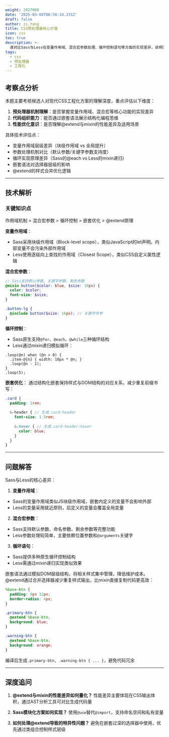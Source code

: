 ```yaml
---
weight: 2027000
date: '2025-03-04T06:58:34.331Z'
draft: false
author: zi.Yang
title: CSS预处理器核心价值
icon: css
toc: true
description: >-
  请对比Sass与Less在变量作用域、混合宏参数处理、循环控制语句等方面的实现差异，说明CSS预处理器如何通过嵌套语法提升代码可维护性，并演示使用@extend实现样式复用的性能优化方案。
tags:
  - css
  - 预处理器
  - 工程化
---
```


## 考察点分析

本题主要考核候选人对现代CSS工程化方案的理解深度，重点评估以下维度：

1. **预处理器机制理解**：是否掌握变量作用域、混合宏等核心功能的实现差异
2. **代码组织能力**：能否通过嵌套语法展示结构化编程思维
3. **性能优化意识**：是否理解@extend与mixin的性能差异及适用场景

具体技术评估点：

- 变量作用域层级差异（块级作用域 vs 全局提升）
- 参数处理机制对比（默认参数/关键字参数支持度）
- 循环实现原理差异（Sass的@each vs Less的mixin递归）
- 嵌套语法对选择器层级的影响
- @extend的样式合并优化逻辑

---

## 技术解析

### 关键知识点

作用域机制 > 混合宏参数 > 循环控制 > 嵌套优化 > @extend原理

**变量作用域**：

- Sass采用块级作用域（Block-level scope），类似JavaScript的let声明。内部变量不会污染外部作用域
- Less使用逐级向上查找的作用域（Closest Scope），类似CSS自定义属性逻辑

**混合宏参数**：

```scss
// Sass支持默认参数、关键字参数、剩余参数
@mixin button($color: blue, $size: 10px) {
  color: $color;
  font-size: $size;
}

.button-lg {
  @include button($size: 16px); // 关键字传参
}
```

**循环控制**：

- Sass原生支持`@for`、`@each`、`@while`三种循环结构
- Less通过mixin递归模拟循环：

```less
.loop(@n) when (@n > 0) {
  .item-@{n} { width: 10px * @n; }
  .loop(@n - 1);
}
.loop(5);
```

**嵌套优化**：
通过结构化嵌套保持样式与DOM结构的对应关系，减少重复前缀书写：

```scss
.card {
  padding: 1rem;
  
  &-header { // 生成.card-header
    font-size: 1.5rem;
    
    &:hover { // 生成.card-header:hover
      color: blue;
    }
  }
}
```

---

## 问题解答

Sass与Less的核心差异：

1. **变量作用域**：

- Sass的变量作用域类似JS块级作用域，嵌套内定义的变量不会影响外部
- Less的变量采用就近原则，后定义的变量会覆盖全局变量

2. **混合宏参数**：

- Sass支持默认参数、命名参数、剩余参数等完整功能
- Less参数处理较简单，主要依赖位置参数和`@arguments`关键字

3. **循环语句**：

- Sass提供多种原生循环控制结构
- Less需通过mixin递归实现类似效果

嵌套语法通过模拟DOM层级结构，将相关样式集中管理，降低维护成本。@extend通过合并选择器减少重复样式输出，比mixin直接复制代码更高效：

```scss
%base-btn {
  padding: 8px 12px;
  border-radius: 4px;
}

.primary-btn {
  @extend %base-btn;
  background: blue;
}

.warning-btn {
  @extend %base-btn; 
  background: orange;
}
```

编译后生成`.primary-btn, .warning-btn { ... }`，避免代码冗余

---

## 深度追问

1. **@extend与mixin的性能差异如何量化？**
   性能差异主要体现在CSS输出体积，通过AST分析工具可对比生成代码量

2. **Sass模块化方案如何实现？**
   使用`@use`替代`@import`，支持命名空间和私有变量

3. **如何处理@extend导致的特异性问题？**
   避免在嵌套过深的选择器中使用，优先通过类组合控制样式层级
